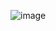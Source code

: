 ![image](https://github.com/utkarsh006/foreground-service-demo/assets/94545831/a2677cf0-65de-437d-a2cf-95df9d169872)
